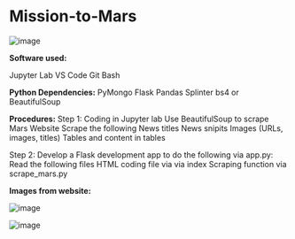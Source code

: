 # Mission-to-Mars
![image](https://user-images.githubusercontent.com/82011523/132745711-e15dc2b2-81ca-4a9c-bee1-f233bc26077d.png)

**Software used:**

Jupyter Lab
VS Code
Git Bash

**Python Dependencies:**
PyMongo
Flask
Pandas
Splinter
bs4 or BeautifulSoup

**Procedures:**
Step 1: Coding in Jupyter lab
	Use BeautifulSoup to scrape Mars Website
	Scrape the following
		News titles
		News snipits
		Images (URLs, images, titles)
		Tables and content in tables

Step 2: Develop a Flask development app to do the following via app.py:
	Read the following files
		HTML coding file via via index
		Scraping function via scrape_mars.py


**Images from website:**

![image](https://user-images.githubusercontent.com/82011523/132745763-e870105a-2b6d-4010-819b-f25ae2a561cd.png)


![image](https://user-images.githubusercontent.com/82011523/132745996-2cc8625a-e602-4766-a1d8-18fac78f7037.png)

